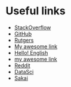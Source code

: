 Useful links
============

- [StackOverflow](www.stackoverflow.com)
- [GitHub](www.github.com)
- [Rutgers](www.rutgers.edu)
- [My awesome link](coakden.github.io)
- [Hello! English](www.helloenglishmadrid.com)
- [my awesome link](http://rci.rutgers.edu/~erb102/)
- [Reddit](www.reddit.com)
- [DataSci](http://www.jvcasillas.com/ru_teaching/ru_spanish_589/589_01_s2018/)
- [Sakai](https://sakai.rutgers.edu/portal)
